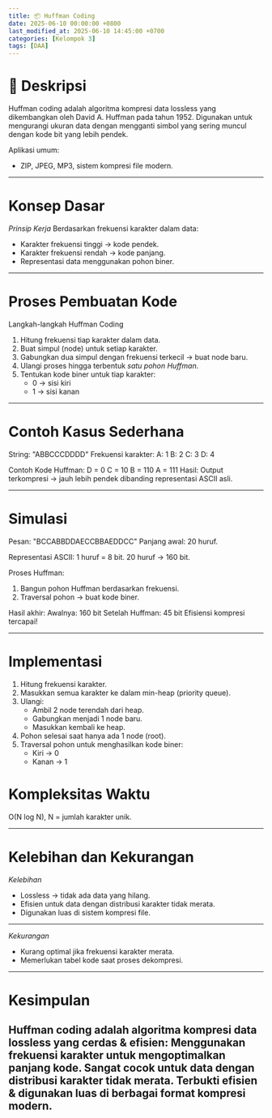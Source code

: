 ```yaml
---
title: 📦 Huffman Coding
date: 2025-06-10 00:00:00 +0800
last_modified_at: 2025-06-10 14:45:00 +0700
categories: [Kelompok 3]
tags: [DAA]
---
```


# 📌 Deskripsi
Huffman coding adalah algoritma kompresi data lossless yang dikembangkan oleh David A. Huffman pada tahun 1952.
Digunakan untuk mengurangi ukuran data dengan mengganti simbol yang sering muncul dengan kode bit yang lebih pendek.

Aplikasi umum:
- ZIP, JPEG, MP3, sistem kompresi file modern.

---

# Konsep Dasar
*Prinsip Kerja*
Berdasarkan frekuensi karakter dalam data:
- Karakter frekuensi tinggi → kode pendek.
- Karakter frekuensi rendah → kode panjang.
- Representasi data menggunakan pohon biner.

---

# Proses Pembuatan Kode

Langkah-langkah Huffman Coding
1. Hitung frekuensi tiap karakter dalam data.
2. Buat simpul (node) untuk setiap karakter.
3. Gabungkan dua simpul dengan frekuensi terkecil → buat node baru.
4. Ulangi proses hingga terbentuk *satu pohon Huffman*.
5. Tentukan kode biner untuk tiap karakter:
    - 0 → sisi kiri
    - 1 → sisi kanan

---

# Contoh Kasus Sederhana
String: "ABBCCCDDDD"
Frekuensi karakter:
A: 1
B: 2
C: 3
D: 4


Contoh Kode Huffman:
D = 0
C = 10
B = 110
A = 111
Hasil:
Output terkompresi → jauh lebih pendek dibanding representasi ASCII asli.

---

# Simulasi
Pesan: "BCCABBDDAECCBBAEDDCC"
Panjang awal: 20 huruf.

Representasi ASCII:
1 huruf = 8 bit.
20 huruf → 160 bit.

Proses Huffman:
1. Bangun pohon Huffman berdasarkan frekuensi.
2. Traversal pohon → buat kode biner.


Hasil akhir:
Awalnya: 160 bit
Setelah Huffman: 45 bit
Efisiensi kompresi tercapai!

---

# Implementasi
1. Hitung frekuensi karakter.
2. Masukkan semua karakter ke dalam min-heap (priority queue).
3. Ulangi:
    - Ambil 2 node terendah dari heap.
    - Gabungkan menjadi 1 node baru.
    - Masukkan kembali ke heap.
4. Pohon selesai saat hanya ada 1 node (root).
5. Traversal pohon untuk menghasilkan kode biner:
    - Kiri → 0
    - Kanan → 1


# Kompleksitas Waktu
O(N log N), N = jumlah karakter unik.

---

# Kelebihan dan Kekurangan
*Kelebihan*
- Lossless → tidak ada data yang hilang.
- Efisien untuk data dengan distribusi karakter tidak merata.
- Digunakan luas di sistem kompresi file.

---

*Kekurangan*
- Kurang optimal jika frekuensi karakter merata.
- Memerlukan tabel kode saat proses dekompresi.

---

# Kesimpulan
Huffman coding adalah algoritma kompresi data lossless yang cerdas & efisien:
Menggunakan frekuensi karakter untuk mengoptimalkan panjang kode.
Sangat cocok untuk data dengan distribusi karakter tidak merata.
Terbukti efisien & digunakan luas di berbagai format kompresi modern.
---
